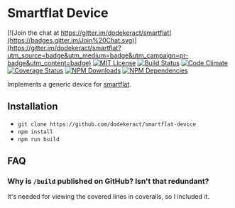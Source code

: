 # Smartflat Device

[![Join the chat at https://gitter.im/dodekeract/smartflat](https://badges.gitter.im/Join%20Chat.svg)](https://gitter.im/dodekeract/smartflat?utm_source=badge&utm_medium=badge&utm_campaign=pr-badge&utm_content=badge)
[![MIT License](https://img.shields.io/badge/license-MIT-blue.svg)](http://opensource.org/licenses/MIT)
[![Build Status](https://api.travis-ci.org/dodekeract/smartflat-device.svg)](https://travis-ci.org/dodekeract/smartflat-device/)
[![Code Climate](https://codeclimate.com/github/dodekeract/smartflat-device/badges/gpa.svg)](https://codeclimate.com/github/dodekeract/smartflat-device)
[![Coverage Status](https://coveralls.io/repos/github/dodekeract/smartflat-device/badge.svg?branch=master)](https://coveralls.io/github/dodekeract/smartflat-device?branch=master)
[![NPM Downloads](https://img.shields.io/npm/dt/smartflat-device.svg)](https://npmjs.com/package/smartflat-device)
[![NPM Dependencies](https://david-dm.org/dodekeract/smartflat-device.svg)](https://david-dm.org/dodekeract/smartflat-device)

Implements a generic device for [smartflat](https://smartfl.at).

## Installation

- `git clone https://github.com/dodekeract/smartflat-device`
- `npm install`
- `npm run build`

## FAQ

### Why is `/build` published on GitHub? Isn't that redundant?

It's needed for viewing the covered lines in coveralls, so I included it.
